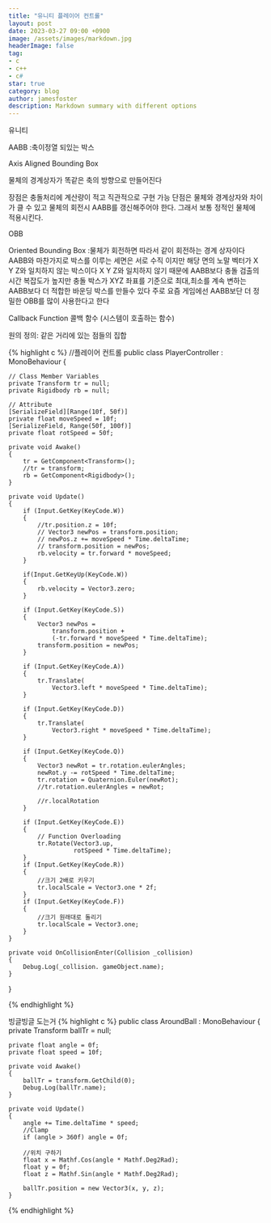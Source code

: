 ```yaml
---
title: "유니티 플레이어 컨트롤"
layout: post
date: 2023-03-27 09:00 +0900
image: /assets/images/markdown.jpg
headerImage: false
tag:
- c
- c++
- c#
star: true
category: blog
author: jamesfoster
description: Markdown summary with different options
---
```


유니티

AABB :축이정열 되있는 박스

Axis Aligned 
Bounding Box 

물체의 경계상자가 똑같은 축의 방향으로 만들어진다

장점은 충돌처리에 계산량이 적고 직관적으로 구현 가능
단점은 물체와 경계상자와 차이가 클 수 있고 물체의 회전시 AABB를 갱신해주어야 한다. 그래서 보통 정적인 물체에 적용시킨다.

OBB

Oriented Bounding Box :물체가 회전하면 따라서 같이 회전하는 경계 상자이다
AABB와 마찬가지로 박스를 이루는 세면은 서로 수직 이지만 해당 면의 노말 벡터가 X Y Z와 일치하지 않는 박스이다
X Y Z와 일치하지 않기 때문에 AABB보다 충돌 검출의 시간 복잡도가 높지만 충돌 박스가 XYZ 좌표를 기준으로 최대,최소를 계속
변하는 AABB보다 더 적합한 바운딩 박스를 만들수 있다 주로 요즘 게임에선 AABB보단 더 정밀한 OBB를 많이 사용한다고 한다


Callback Function 콜백 함수 (시스템이 호출하는 함수)

원의 정의: 같은 거리에 있는 점들의 집합



{% highlight c %}
//플레이어 컨트롤
public class PlayerController : MonoBehaviour
{
    

    // Class Member Variables
    private Transform tr = null;
    private Rigidbody rb = null;

    // Attribute
    [SerializeField][Range(10f, 50f)]
    private float moveSpeed = 10f;
    [SerializeField, Range(50f, 100f)]
    private float rotSpeed = 50f;

    private void Awake()
    {
        tr = GetComponent<Transform>();
        //tr = transform;
        rb = GetComponent<Rigidbody>();
    }

    private void Update()
    {
        if (Input.GetKey(KeyCode.W))
        {
            //tr.position.z = 10f;
            // Vector3 newPos = transform.position;
            // newPos.z += moveSpeed * Time.deltaTime;
            // transform.position = newPos;
            rb.velocity = tr.forward * moveSpeed;
        }

        if(Input.GetKeyUp(KeyCode.W))
        {
            rb.velocity = Vector3.zero;
        }

        if (Input.GetKey(KeyCode.S))
        {
            Vector3 newPos =
                transform.position +
                (-tr.forward * moveSpeed * Time.deltaTime);
            transform.position = newPos;
        }

        if (Input.GetKey(KeyCode.A))
        {
            tr.Translate(
                Vector3.left * moveSpeed * Time.deltaTime);
        }

        if (Input.GetKey(KeyCode.D))
        {
            tr.Translate(
                Vector3.right * moveSpeed * Time.deltaTime);
        }

        if (Input.GetKey(KeyCode.Q))
        {
            Vector3 newRot = tr.rotation.eulerAngles;
            newRot.y -= rotSpeed * Time.deltaTime;
            tr.rotation = Quaternion.Euler(newRot);
            //tr.rotation.eulerAngles = newRot;

            //r.localRotation
        }

        if (Input.GetKey(KeyCode.E))
        {
            // Function Overloading
            tr.Rotate(Vector3.up,
                      rotSpeed * Time.deltaTime);
        }
        if (Input.GetKey(KeyCode.R))
        { 
            //크기 2배로 키우기
            tr.localScale = Vector3.one * 2f;
        }
        if (Input.GetKey(KeyCode.F))
        { 
            //크기 원래대로 돌리기
            tr.localScale = Vector3.one;
        }
    }

    private void OnCollisionEnter(Collision _collision)
    {
        Debug.Log(_collision. gameObject.name);
    }
}

{% endhighlight %}

빙글빙글 도는거
{% highlight c %}
public class AroundBall : MonoBehaviour
{
    private Transform ballTr = null;

    private float angle = 0f;
    private float speed = 10f;

    private void Awake()
    {
        ballTr = transform.GetChild(0);
        Debug.Log(ballTr.name);
    }

    private void Update()
    {
        angle += Time.deltaTime * speed;
        //Clamp
        if (angle > 360f) angle = 0f;

        //위치 구하기
        float x = Mathf.Cos(angle * Mathf.Deg2Rad);
        float y = 0f;
        float z = Mathf.Sin(angle * Mathf.Deg2Rad);

        ballTr.position = new Vector3(x, y, z);
    }
{% endhighlight %}